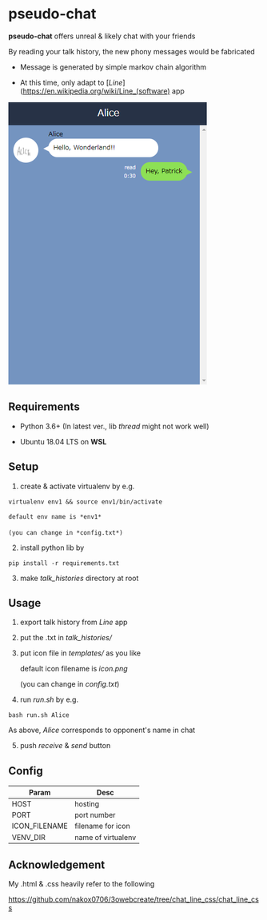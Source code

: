# pseudo-chat

**pseudo-chat** offers unreal & likely chat with your friends

By reading your talk history, the new phony messages would be fabricated

* Message is generated by simple markov chain algorithm

* At this time, only adapt to [*Line*](https://en.wikipedia.org/wiki/Line_(software) app

![sample_image](docs/sample1.png)

## Requirements
* Python 3.6+
(In latest ver., lib *thread* might not work well)

* Ubuntu 18.04 LTS on **WSL**

## Setup
1. create & activate virtualenv by e.g.
```
virtualenv env1 && source env1/bin/activate
```
    default env name is *env1*

    (you can change in *config.txt*)

2. install python lib by
```
pip install -r requirements.txt
```

3. make *talk_histories* directory at root

## Usage
1. export talk history from *Line* app

2. put the .txt in *talk_histories/*

3. put icon file in *templates/* as you like

    default icon filename is *icon.png*

    (you can change in *config.txt*)

4. run *run.sh* by e.g.
```
bash run.sh Alice
```
As above, *Alice* corresponds to opponent's name in chat

5. push *receive* & *send* button

## Config

Param | Desc
----|----
HOST | hosting
PORT | port number
ICON_FILENAME | filename for icon
VENV_DIR | name of virtualenv


## Acknowledgement

My .html & .css heavily refer to the following

https://github.com/nakox0706/3owebcreate/tree/chat_line_css/chat_line_css